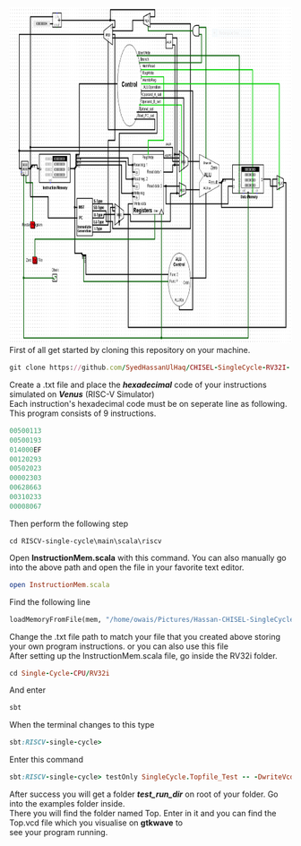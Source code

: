 

<img src='https://github.com/samadpls/ALEPH/blob/main/Single%20Cycle%20RISC-V%20Core.png' height=600 width=100%>
<br>
First of all get started by cloning this repository on your machine.

```ruby
git clone https://github.com/SyedHassanUlHaq/CHISEL-SingleCycle-RV32I-.git
```

Create a .txt file and place the ***hexadecimal*** code of your instructions simulated on ***Venus*** (RISC-V Simulator)\
Each instruction's hexadecimal code must be on seperate line as following. This program consists of 9 instructions.

```ruby
00500113
00500193
014000EF
00120293
00502023
00002303
00628663
00310233
00008067
```
Then perform the following step
```
cd RISCV-single-cycle\main\scala\riscv
```
Open **InstructionMem.scala** with this command. You can also manually go into the above path and open the file in your favorite text editor.
```ruby
open InstructionMem.scala
```
Find the following line
``` python
loadMemoryFromFile(mem, "/home/owais/Pictures/Hassan-CHISEL-SingleCycle-RV32I-main/src/main/scala/SingleCycle/Assemble.txt")
```
Change the .txt file path to match your file that you created above storing your own program instructions. or you can also use this file\
After setting up the InstructionMem.scala file, go inside the RV32i folder.
```ruby
cd Single-Cycle-CPU/RV32i
```


And enter
```ruby
sbt
```
When the terminal changes to this type
```ruby
sbt:RISCV-single-cycle>
```
Enter this command
```ruby
sbt:RISCV-single-cycle> testOnly SingleCycle.Topfile_Test -- -DwriteVcd=1
```

After success you will get a folder ***test_run_dir*** on root of your folder. Go into the examples folder inside.\
There you will find the folder named Top. Enter in it and you can find the Top.vcd file which you visualise on **gtkwave** to\
see your program running.

